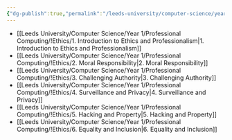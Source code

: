 ```yaml
---
{"dg-publish":true,"permalink":"/leeds-university/computer-science/year-1/professional-computing/ethics/ethics/"}
---
```



- [[Leeds University/Computer Science/Year 1/Professional Computing/!Ethics/1. Introduction to Ethics and Professionalism\|1. Introduction to Ethics and Professionalism]]
- [[Leeds University/Computer Science/Year 1/Professional Computing/!Ethics/2. Moral Responsibility\|2. Moral Responsibility]]
- [[Leeds University/Computer Science/Year 1/Professional Computing/!Ethics/3. Challenging Authority\|3. Challenging Authority]]
- [[Leeds University/Computer Science/Year 1/Professional Computing/!Ethics/4. Surveillance and Privacy\|4. Surveillance and Privacy]]
- [[Leeds University/Computer Science/Year 1/Professional Computing/!Ethics/5. Hacking and Property\|5. Hacking and Property]]
- [[Leeds University/Computer Science/Year 1/Professional Computing/!Ethics/6. Equality and Inclusion\|6. Equality and Inclusion]]


